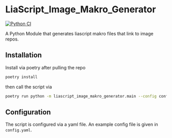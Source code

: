 # LiaScript_Image_Makro_Generator
[![Python CI](https://github.com/Ifi-DiAgnostiK-Project/LiaScript_Image_Makro_Generator/actions/workflows/ci.yml/badge.svg)](https://github.com/Ifi-DiAgnostiK-Project/LiaScript_Image_Makro_Generator/actions/workflows/ci.yml)

A Python Module that generates liascript makro files that link to image repos.

## Installation

Install via poetry after pulling the repo

```bash 
poetry install
```
then call the script via

```bash
poetry run python -m liascript_image_makro_generator.main --config config.yaml
```

## Configuration

The script is configured via a yaml file. An example config file is given in `config.yaml`.

